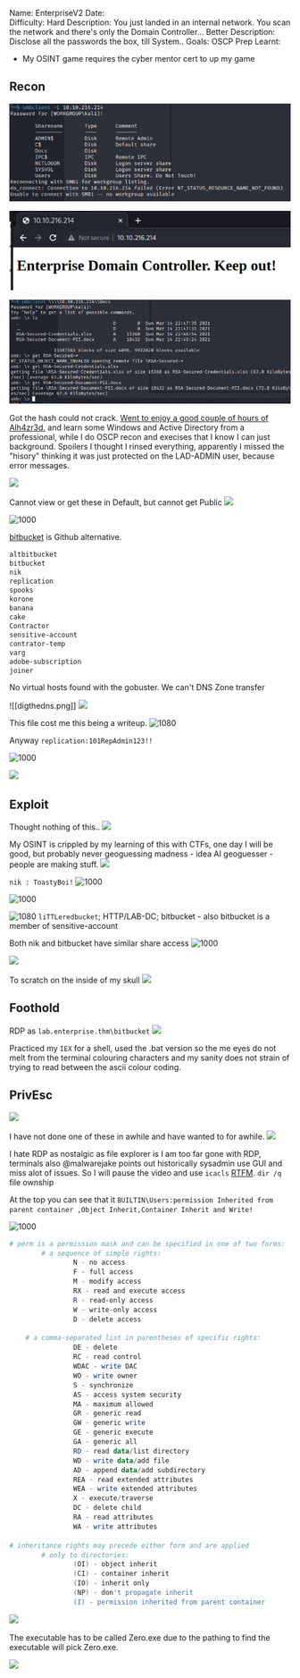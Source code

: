 
Name: EnterpriseV2
Date:  
Difficulty:  Hard
Description:  You just landed in an internal network. You scan the network and there's only the Domain Controller...
Better Description:  Disclose all the passwords the box, till System..
Goals:  OSCP Prep
Learnt:
- My OSINT game requires the cyber mentor cert to up my game


## Recon

![](smbshares.png)


![](httproot.png)


![](credentialexfiled.png)

Got the hash could not crack. [Went to enjoy a good couple of hours of Alh4zr3d.](https://www.youtube.com/watch?v=Su3rl9xjyqU&t=800s) and learn some Windows and Active Directory from a professional, while I do OSCP recon and execises that I know  I can just background. Spoilers I thought I rinsed everything, apparently I missed the "hisory" thinking it was just protected on the LAD-ADMIN user, because error messages. 

![](crackmapexecshares.png)

Cannot view or get these in Default, but cannot get Public
![](defaultuserdirs.png)

![1000](cmeridbrute.png)

[bitbucket](https://bitbucket.org/product) is Github alternative.
```
altbitbucket
bitbucket
nik
replication
spooks
korone
banana
cake
Contractor
sensitive-account
contrator-temp
varg
adobe-subscription
joiner
```

No virtual hosts found with the gobuster.  We can't DNS Zone transfer

![[digthedns.png]]
![](digthedns.png)

This file cost me this being a writeup.
![1080](historywithat.png)

Anyway `replication:101RepAdmin123!!`

![1000](sadcme.png)

![](asproast.png)

## Exploit

Thought nothing of this..
![](foundnoemailthoughtnothingofit.png)

My OSINT is crippled by my learning of this with CTFs, one day I will be good, but probably never geoguessing madness - idea AI geoguesser - people are making stuff.
![](enterprisegithub.png)

`nik : ToastyBoi!`
![1000](passwords.png)

![1000](cmetoasty.png)

![1080](kerberoast.png)
`liTTLeredbucket`; HTTP/LAB-DC; bitbucket - also bitbucket is a member of sensitive-account

Both nik and bitbucket have similar share access
![1000](bbsmbshares.png)

![](cmethebitbucket.png)

To scratch on the inside of my skull
![](bitpsscript.png)

## Foothold

RDP as `lab.enterprise.thm\bitbucket` 
![](foothold.png)

Practiced my `IEX` for a shell, used the .bat version so the me eyes  do not melt from the terminal colouring characters and my sanity does not strain of trying to read between the ascii colour coding. 

## PrivEsc


![](dllhijacking.png)

I have not done one of these in awhile and have wanted to for awhile.
![](servicepath.png)    

I hate RDP as nostalgic as file explorer is I am too far gone with RDP, terminals also @malwarejake points out historically sysadmin use GUI and miss alot of issues. So I will pause the video and use `icacls` [RTFM](https://learn.microsoft.com/en-us/windows-server/administration/windows-commands/icacls).
`dir /q` file ownship

At the top you can see that it `BUILTIN\Users:permission Inherited from parent container ,Object Inherit,Container Inherit and Write!` 

![1000](pathperms.png)

```powershell
# perm is a permission mask and can be specified in one of two forms:
        # a sequence of simple rights:
                N - no access
                F - full access
                M - modify access
                RX - read and execute access
                R - read-only access
                W - write-only access
                D - delete access

	# a comma-separated list in parentheses of specific rights:
                DE - delete
                RC - read control
                WDAC - write DAC
                WO - write owner
                S - synchronize
                AS - access system security
                MA - maximum allowed
                GR - generic read
                GW - generic write
                GE - generic execute
                GA - generic all
                RD - read data/list directory
                WD - write data/add file
                AD - append data/add subdirectory
                REA - read extended attributes
                WEA - write extended attributes
                X - execute/traverse
                DC - delete child
                RA - read attributes
                WA - write attributes

# inheritance rights may precede either form and are applied
        # only to directories:
                (OI) - object inherit
                (CI) - container inherit
                (IO) - inherit only
                (NP) - don't propagate inherit
                (I) - permission inherited from parent container
```

![](scstop.png)

The executable has to be called Zero.exe due to the pathing to find the executable will pick Zero.exe. 

![](system.png)